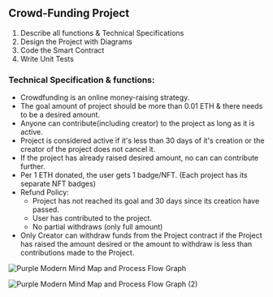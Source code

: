 ## Crowd-Funding Project

1. Describe all functions & Technical Specifications
2. Design the Project with Diagrams
3. Code the Smart Contract
4. Write Unit Tests

### Technical Specification & functions:

- Crowdfunding is an online money-raising strategy.
- The goal amount of project should be more than 0.01 ETH & there needs to be a desired amount.
- Anyone can contribute(including creator) to the project as long as it is active.
- Project is considered active if it's less than 30 days of it's creation or the creator of the project does not cancel it.
- If the project has already raised desired amount, no can can contribute further.
- Per 1 ETH donated, the user gets 1 badge/NFT. (Each project has its separate NFT badges)
- Refund Policy:
  - Project has not reached its goal and 30 days since its creation have passed.
  - User has contributed to the project.
  - No partial withdraws (only full amount)
- Only Creator can withdraw funds from the Project contract if the Project has raised the amount desired or the amount to withdraw is less than contributions made to the Project.

![Purple Modern Mind Map and Process Flow Graph](https://github.com/Uttam-Singhh/5-Smart-Contract-Projects/assets/63050765/fb6a1668-ca1b-4654-abfa-c362a665e7ea)

![Purple Modern Mind Map and Process Flow Graph (2)](https://github.com/Uttam-Singhh/5-Smart-Contract-Projects/assets/63050765/271a73ed-cff7-432a-9d58-09101924d868)

